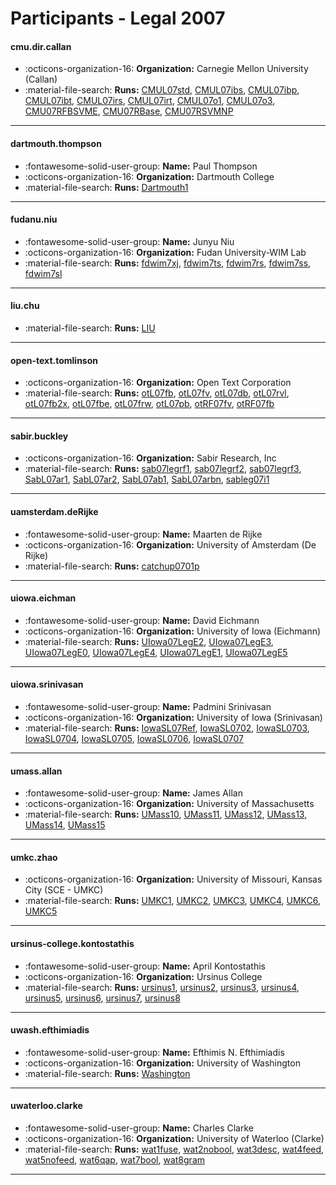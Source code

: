 # Participants - Legal 2007 

#### cmu.dir.callan
 - :octicons-organization-16: **Organization:** Carnegie Mellon University (Callan)
 - :material-file-search: **Runs:** [CMUL07std](./runs.md#cmul07std), [CMUL07ibs](./runs.md#cmul07ibs), [CMUL07ibp](./runs.md#cmul07ibp), [CMUL07ibt](./runs.md#cmul07ibt), [CMUL07irs](./runs.md#cmul07irs), [CMUL07irt](./runs.md#cmul07irt), [CMUL07o1](./runs.md#cmul07o1), [CMUL07o3](./runs.md#cmul07o3), [CMU07RFBSVME](./runs.md#cmu07rfbsvme), [CMU07RBase](./runs.md#cmu07rbase), [CMU07RSVMNP](./runs.md#cmu07rsvmnp)

---
#### dartmouth.thompson
 - :fontawesome-solid-user-group: **Name:** Paul Thompson
 - :octicons-organization-16: **Organization:** Dartmouth College
 - :material-file-search: **Runs:** [Dartmouth1](./runs.md#dartmouth1)

---
#### fudanu.niu
 - :fontawesome-solid-user-group: **Name:** Junyu Niu
 - :octicons-organization-16: **Organization:** Fudan University-WIM Lab
 - :material-file-search: **Runs:** [fdwim7xj](./runs.md#fdwim7xj), [fdwim7ts](./runs.md#fdwim7ts), [fdwim7rs](./runs.md#fdwim7rs), [fdwim7ss](./runs.md#fdwim7ss), [fdwim7sl](./runs.md#fdwim7sl)

---
#### liu.chu
 - :material-file-search: **Runs:** [LIU](./runs.md#liu)

---
#### open-text.tomlinson
 - :octicons-organization-16: **Organization:** Open Text Corporation
 - :material-file-search: **Runs:** [otL07fb](./runs.md#otl07fb), [otL07fv](./runs.md#otl07fv), [otL07db](./runs.md#otl07db), [otL07rvl](./runs.md#otl07rvl), [otL07fb2x](./runs.md#otl07fb2x), [otL07fbe](./runs.md#otl07fbe), [otL07frw](./runs.md#otl07frw), [otL07pb](./runs.md#otl07pb), [otRF07fv](./runs.md#otrf07fv), [otRF07fb](./runs.md#otrf07fb)

---
#### sabir.buckley
 - :octicons-organization-16: **Organization:** Sabir Research, Inc
 - :material-file-search: **Runs:** [sab07legrf1](./runs.md#sab07legrf1), [sab07legrf2](./runs.md#sab07legrf2), [sab07legrf3](./runs.md#sab07legrf3), [SabL07ar1](./runs.md#sabl07ar1), [SabL07ar2](./runs.md#sabl07ar2), [SabL07ab1](./runs.md#sabl07ab1), [SabL07arbn](./runs.md#sabl07arbn), [sableg07i1](./runs.md#sableg07i1)

---
#### uamsterdam.deRijke
 - :fontawesome-solid-user-group: **Name:** Maarten de Rijke
 - :octicons-organization-16: **Organization:** University of Amsterdam (De Rijke)
 - :material-file-search: **Runs:** [catchup0701p](./runs.md#catchup0701p)

---
#### uiowa.eichman
 - :fontawesome-solid-user-group: **Name:** David Eichmann
 - :octicons-organization-16: **Organization:** University of Iowa (Eichmann)
 - :material-file-search: **Runs:** [UIowa07LegE2](./runs.md#uiowa07lege2), [UIowa07LegE3](./runs.md#uiowa07lege3), [UIowa07LegE0](./runs.md#uiowa07lege0), [UIowa07LegE4](./runs.md#uiowa07lege4), [UIowa07LegE1](./runs.md#uiowa07lege1), [UIowa07LegE5](./runs.md#uiowa07lege5)

---
#### uiowa.srinivasan
 - :fontawesome-solid-user-group: **Name:** Padmini Srinivasan
 - :octicons-organization-16: **Organization:** University of Iowa (Srinivasan)
 - :material-file-search: **Runs:** [IowaSL07Ref](./runs.md#iowasl07ref), [IowaSL0702](./runs.md#iowasl0702), [IowaSL0703](./runs.md#iowasl0703), [IowaSL0704](./runs.md#iowasl0704), [IowaSL0705](./runs.md#iowasl0705), [IowaSL0706](./runs.md#iowasl0706), [IowaSL0707](./runs.md#iowasl0707)

---
#### umass.allan
 - :fontawesome-solid-user-group: **Name:** James Allan
 - :octicons-organization-16: **Organization:** University of Massachusetts
 - :material-file-search: **Runs:** [UMass10](./runs.md#umass10), [UMass11](./runs.md#umass11), [UMass12](./runs.md#umass12), [UMass13](./runs.md#umass13), [UMass14](./runs.md#umass14), [UMass15](./runs.md#umass15)

---
#### umkc.zhao
 - :octicons-organization-16: **Organization:** University of Missouri, Kansas City (SCE - UMKC)
 - :material-file-search: **Runs:** [UMKC1](./runs.md#umkc1), [UMKC2](./runs.md#umkc2), [UMKC3](./runs.md#umkc3), [UMKC4](./runs.md#umkc4), [UMKC6](./runs.md#umkc6), [UMKC5](./runs.md#umkc5)

---
#### ursinus-college.kontostathis
 - :fontawesome-solid-user-group: **Name:** April Kontostathis
 - :octicons-organization-16: **Organization:** Ursinus College
 - :material-file-search: **Runs:** [ursinus1](./runs.md#ursinus1), [ursinus2](./runs.md#ursinus2), [ursinus3](./runs.md#ursinus3), [ursinus4](./runs.md#ursinus4), [ursinus5](./runs.md#ursinus5), [ursinus6](./runs.md#ursinus6), [ursinus7](./runs.md#ursinus7), [ursinus8](./runs.md#ursinus8)

---
#### uwash.efthimiadis
 - :fontawesome-solid-user-group: **Name:** Efthimis N. Efthimiadis
 - :octicons-organization-16: **Organization:** University of Washington
 - :material-file-search: **Runs:** [Washington](./runs.md#washington)

---
#### uwaterloo.clarke
 - :fontawesome-solid-user-group: **Name:** Charles Clarke
 - :octicons-organization-16: **Organization:** University of Waterloo (Clarke)
 - :material-file-search: **Runs:** [wat1fuse](./runs.md#wat1fuse), [wat2nobool](./runs.md#wat2nobool), [wat3desc](./runs.md#wat3desc), [wat4feed](./runs.md#wat4feed), [wat5nofeed](./runs.md#wat5nofeed), [wat6qap](./runs.md#wat6qap), [wat7bool](./runs.md#wat7bool), [wat8gram](./runs.md#wat8gram)

---
